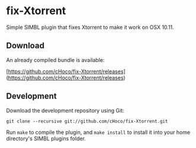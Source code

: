 fix-Xtorrent
=================================

Simple SIMBL plugin that fixes Xtorrent to make it work on OSX 10.11.

Download
--------

An already compiled bundle is available:

[https://github.com/cHoco/fix-Xtorrent/releases]
(https://github.com/cHoco/fix-Xtorrent/releases)

Development
-----------

Download the development repository using Git:

    git clone --recursive git://github.com/cHoco/fix-Xtorrent.git

Run `make` to compile the plugin, and `make install` to install it into your
home directory's SIMBL plugins folder.
